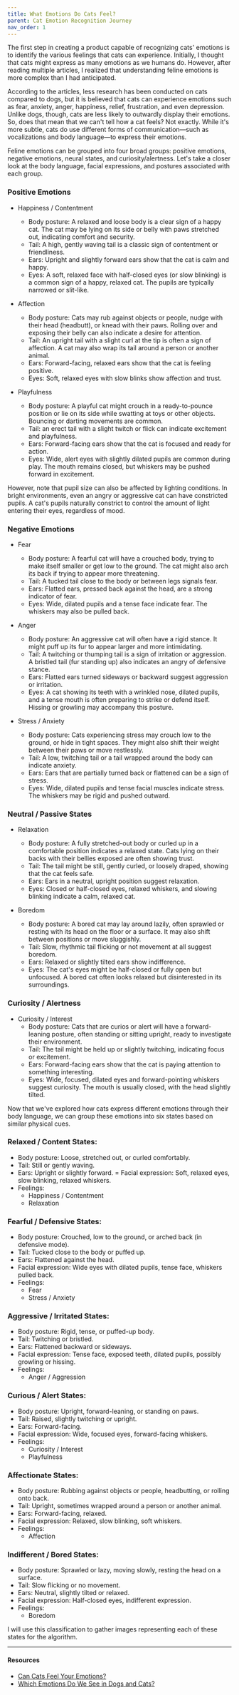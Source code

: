 ```yaml
---
title: What Emotions Do Cats Feel?
parent: Cat Emotion Recognition Journey
nav_order: 1
---
```


The first step in creating a product capable of recognizing cats' emotions is to identify the various feelings that cats can experience. Initially, I thought that cats might express as many emotions as we humans do. However, after reading multiple articles, I realized that understanding feline emotions is more complex than I had anticipated.

According to the articles, less research has been conducted on cats compared to dogs, but it is believed that cats can experience emotions such as fear, anxiety, anger, happiness, relief, frustration, and even depression. Unlike dogs, though, cats are less likely to outwardly display their emotions. So, does that mean that we can't tell how a cat feels? Not exactly. While it's more subtle, cats do use different forms of communication—such as vocalizations and body language—to express their emotions.

Feline emotions can be grouped into four broad groups: positive emotions, negative emotions, neural states, and curiosity/alertness. Let's take a closer look at the body language, facial expressions, and postures associated with each group.

### Positive Emotions

- Happiness / Contentment
  - Body posture: A relaxed and loose body is a clear sign of a happy cat. The cat may be lying on its side or belly with paws stretched out, indicating comfort and security.
  - Tail: A high, gently waving tail is a classic sign of contentment or friendliness.
  - Ears: Upright and slightly forward ears show that the cat is calm and happy.
  - Eyes: A soft, relaxed face with half-closed eyes (or slow blinking) is a common sign of a happy, relaxed cat. The pupils are typically narrowed or slit-like.
    
- Affection
  - Body posture: Cats may rub against objects or people, nudge with their head (headbutt), or knead with their paws. Rolling over and exposing their belly can also indicate a desire for attention.
  - Tail: An upright tail with a slight curl at the tip is often a sign of affection. A cat may also wrap its tail around a person or another animal.
  - Ears: Forward-facing, relaxed ears show that the cat is feeling positive.
  - Eyes: Soft, relaxed eyes with slow blinks show affection and trust.
  
- Playfulness
  - Body posture: A playful cat might crouch in a ready-to-pounce position or lie on its side while swatting at toys or other objects. Bouncing or darting movements are common.
  - Tail: an erect tail with a slight twitch or flick can indicate excitement and playfulness.
  - Ears: Forward-facing ears show that the cat is focused and ready for action.
  - Eyes: Wide, alert eyes with slightly dilated pupils are common during play. The mouth remains closed, but whiskers may be pushed forward in excitement.
    
However, note that pupil size can also be affected by lighting conditions. In bright environments, even an angry or aggressive cat can have constricted pupils. A cat's pupils naturally constrict to control the amount of light entering their eyes, regardless of mood.

### Negative Emotions

- Fear
  - Body posture: A fearful cat will have a crouched body, trying to make itself smaller or get low to the ground. The cat might also arch its back if trying to appear more threatening.
  - Tail: A tucked tail close to the body or between legs signals fear.
  - Ears: Flatted ears, pressed back against the head, are a strong indicator of fear.
  - Eyes: Wide, dilated pupils and a tense face indicate fear. The whiskers may also be pulled back.
    
- Anger
  - Body posture: An aggressive cat will often have a rigid stance. It might puff up its fur to appear larger and more intimidating.
  - Tail: A twitching or thumping tail is a sign of irritation or aggression. A bristled tail (fur standing up) also indicates an angry of defensive stance.
  - Ears: Flatted ears turned sideways or backward suggest aggression or irritation.
  - Eyes: A cat showing its teeth with a wrinkled nose, dilated pupils, and a tense mouth is often preparing to strike or defend itself. Hissing or growling may accompany this posture.
    
- Stress / Anxiety
  - Body posture: Cats experiencing stress may crouch low to the ground, or hide in tight spaces. They might also shift their weight between their paws or move restlessly.
  - Tail: A low, twitching tail or a tail wrapped around the body can indicate anxiety.
  - Ears: Ears that are partially turned back or flattened can be a sign of stress.
  - Eyes: Wide, dilated pupils and tense facial muscles indicate stress. The whiskers may be rigid and pushed outward.

### Neutral / Passive States

- Relaxation
  - Body posture: A fully stretched-out body or curled up in a comfortable position indicates a relaxed state. Cats lying on their backs with their bellies exposed are often showing trust.
  - Tail: The tail might be still, gently curled, or loosely draped, showing that the cat feels safe.
  - Ears: Ears in a neutral, upright position suggest relaxation.
  - Eyes: Closed or half-closed eyes, relaxed whiskers, and slowing blinking indicate a calm, relaxed cat.
    
- Boredom
  - Body posture: A bored cat may lay around lazily, often sprawled or resting with its head on the floor or a surface. It may also shift between positions or move sluggishly.
  - Tail: Slow, rhythmic tail flicking or not movement at all suggest boredom.
  - Ears: Relaxed or slightly tilted ears show indifference.
  - Eyes: The cat's eyes might be half-closed or fully open but unfocused. A bored cat often looks relaxed but disinterested in its surroundings.

### Curiosity / Alertness

  - Curiosity / Interest
    - Body posture: Cats that are curios or alert will have a forward-leaning posture, often standing or sitting upright, ready to investigate their environment.
    - Tail: The tail might be held up or slightly twitching, indicating focus or excitement.
    - Ears: Forward-facing ears show that the cat is paying attention to something interesting.
    - Eyes: Wide, focused, dilated eyes and forward-pointing whiskers suggest curiosity. The mouth is usually closed, with the head slightly tilted.

Now that we've explored how cats express different emotions through their body language, we can group these emotions into six states based on similar physical cues.

### Relaxed / Content States:
- Body posture: Loose, stretched out, or curled comfortably.
- Tail: Still or gently waving.
- Ears: Upright or slightly forward.
= Facial expression: Soft, relaxed eyes, slow blinking, relaxed whiskers.
- Feelings:
  - Happiness / Contentment
  - Relaxation

### Fearful / Defensive States:
- Body posture: Crouched, low to the ground, or arched back (in defensive mode).
- Tail: Tucked close to the body or puffed up.
- Ears: Flattened against the head.
- Facial expression: Wide eyes with dilated pupils, tense face, whiskers pulled back.
- Feelings:
  - Fear
  - Stress / Anxiety

### Aggressive / Irritated States:
- Body posture: Rigid, tense, or puffed-up body.
- Tail: Twitching or bristled.
- Ears: Flattened backward or sideways.
- Facial expression: Tense face, exposed teeth, dilated pupils, possibly growling or hissing.
- Feelings:
  - Anger / Aggression

### Curious / Alert States:
- Body posture: Upright, forward-leaning, or standing on paws.
- Tail: Raised, slightly twitching or upright.
- Ears: Forward-facing.
- Facial expression: Wide, focused eyes, forward-facing whiskers.
- Feelings:
  - Curiosity / Interest
  - Playfulness

### Affectionate States:
- Body posture: Rubbing against objects or people, headbutting, or rolling onto back.
- Tail: Upright, sometimes wrapped around a person or another animal.
- Ears: Forward-facing, relaxed.
- Facial expression: Relaxed, slow blinking, soft whiskers.
- Feelings:
  - Affection

### Indifferent / Bored States:
- Body posture: Sprawled or lazy, moving slowly, resting the head on a surface.
- Tail: Slow flicking or no movement.
- Ears: Neutral, slightly tilted or relaxed.
- Facial expression: Half-closed eyes, indifferent expression.
- Feelings:
  - Boredom

I will use this classification to gather images representing each of these states for the algorithm.

---
#### Resources
- [Can Cats Feel Your Emotions?](https://basepaws.com/cat-insider/can-cats-feel-your-emotions)
- [Which Emotions Do We See in Dogs and Cats?](https://www.psychologytoday.com/us/blog/canine-corner/201607/which-emotions-do-we-see-in-dogs-and-cats)
